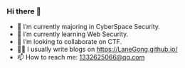 ### Hi there 👋

- 🔭 I’m currently majoring in CyberSpace Security.
- 🌱 I’m currently learning Web Security.
- 👯 I’m looking to collaborate on CTF.
- 🧑‍💻 I usually write blogs on https://LaneGong.github.io/
- 📫 How to reach me: 1332625066@qq.com

